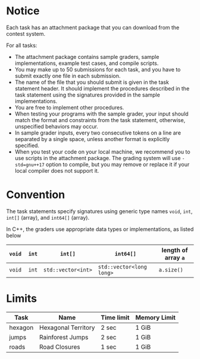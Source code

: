 # Notice

Each task has an attachment package that you can download from the contest system.

For all tasks:
* The attachment package contains sample graders, sample implementations, example test cases, and compile scripts.
* You may make up to 50 submissions for each task, and you have to submit exactly one file in each submission.
* The name of the file that you should submit is given in the task statement header. It should implement the procedures described in the task statement using the signatures provided in the sample implementations.
* You are free to implement other procedures.
* When testing your programs with the sample grader, your input should match the format and constraints from the task statement, otherwise, unspecified behaviors may occur.
* In sample grader inputs, every two consecutive tokens on a line are separated by a single space, unless another format is explicitly specified.
* When you test your code on your local machine, we recommend you to use scripts in the attachment package. The grading system will use `-std=gnu++17` option to compile, but you may remove or replace it if your local compiler does not support it.

# Convention

The task statements specify signatures using generic type names `void`, `int`, `int[]` (array), and `int64[]` (array).

In C++, the graders use appropriate data types or implementations, as listed below

| `void ` | `int`  | `int[]`            | `int64[]`                | length of array `a` |
| ------- | ------ | ------------------ | ------------------------ | ------------------- |
| `void ` | `int`  | `std::vector<int>` | `std::vector<long long>` | `a.size()`          |

# Limits

| Task      | Name                | Time limit  | Memory Limit |
| --------- | ------------------- | ----------- | ------------ |
| hexagon   | Hexagonal Territory | 2 sec       | 1 GiB        |
| jumps     | Rainforest Jumps    | 2 sec       | 1 GiB        |
| roads     | Road Closures       | 1 sec       | 1 GiB        |
